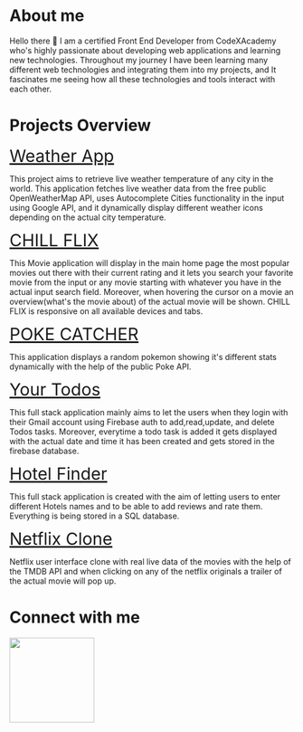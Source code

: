 <h1>About me</h1>
<p> Hello there 👋 I am a certified Front End Developer from CodeXAcademy who's highly passionate about developing web applications and learning new technologies. 
Throughout my journey I have been learning many different web technologies and integrating them into my projects, and It fascinates me seeing
how all these technologies and tools interact with each other.
</p>

<h1>Projects Overview </h1>

<a href="https://github.com/nadershbib/weather-app" style="font-size:30px">Weather App</a>
<p>This project aims to retrieve live weather temperature of any city in the world.
   This application fetches live weather data from the free public OpenWeatherMap API, uses Autocomplete Cities functionality
   in the input using Google API, and it dynamically display different weather icons depending on the actual city temperature.
</p>

<a href="https://github.com/nadershbib/Chill-Flix" style="font-size:30px">CHILL FLIX</a>

<p>This Movie application will display in the main home page the most popular movies out there with their current rating and it lets you search your favorite movie from the input or any movie starting with whatever you have in the actual input search field. Moreover, when hovering the cursor on a movie an overview(what's the movie about) of the actual movie will be shown. CHILL FLIX is responsive on all available devices and tabs. </p>


<a href="https://github.com/nadershbib/poke-catcher" style="font-size:30px">POKE CATCHER</a>

<p>This application displays a random pokemon showing it's different stats dynamically with the help of the public Poke API.</p>



<a href="https://github.com/nadershbib/todoAppAuth" style="font-size:30px">Your Todos</a>

<p>This full stack application mainly aims to let the users when they login with their Gmail account using Firebase auth to add,read,update, and delete Todos tasks. Moreover, everytime a todo task is added it gets displayed with the actual date and time it has been created and gets stored in the firebase database.</p>


<a href="https://github.com/nadershbib/hotelsFinderUI" style="font-size:30px">Hotel Finder</a>
<p>This full stack application is created with the aim of letting users to enter different Hotels names and to be able to add reviews and rate them. Everything is being stored in a SQL database.</p>

<a href="https://github.com/nadershbib/hotelsFinderUI" style="font-size:30px">Netflix Clone</a>
<p>Netflix user interface clone with real live data of the movies with the help of the TMDB API and when clicking on any of the netflix originals a trailer of the actual movie will pop up.</p>

<h1>Connect with me</h1>
<img src="https://www.kinesisinc.com/wp-content/uploads/2020/04/linkedin-101-hero@2x.png" width="150px" />
